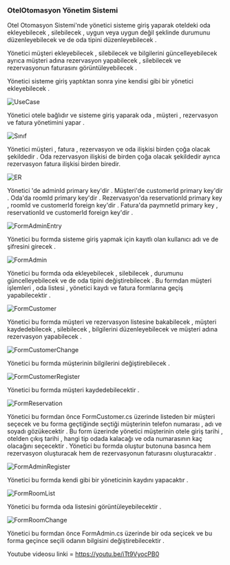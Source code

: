 ### OtelOtomasyon Yönetim Sistemi

Otel Otomasyon Sistemi'nde yönetici sisteme giriş yaparak oteldeki oda ekleyebilecek , silebilecek , uygun veya uygun değil şeklinde durumunu düzenleyebilecek ve de oda tipini düzenleyebilecek .

Yönetici müşteri ekleyebilecek , silebilecek ve bilgilerini güncelleyebilecek ayrıca müşteri adına rezervasyon yapabilecek , silebilecek ve rezervasyonun faturasını görüntüleyebilecek .

Yönetici sisteme giriş yaptıktan sonra yine kendisi gibi bir yönetici ekleyebilecek .

![UseCase](ScreenShoot/Use-Case.png)

Yönetici otele bağlıdır ve sisteme giriş yaparak oda , müşteri , rezervasyon ve fatura yönetimini yapar .

![Sınıf](ScreenShoot/Sınıf.png)

Yönetici müşteri , fatura , rezervasyon ve oda ilişkisi birden çoğa olacak şekildedir . Oda rezervasyon ilişkisi de birden çoğa olacak şekildedir ayrıca rezervasyon fatura ilişkisi birden biredir.

![ER](ScreenShoot/ER.png)

Yönetici 'de adminId primary key'dir . Müşteri'de customerId primary key'dir . Oda'da roomId primary key'dir . Rezervasyon'da reservationId primary key , roomId ve customerId foreign key'dir . Fatura'da paymnetId primary key , reservationId ve customerId foreign key'dir .

 ![FormAdminEntry](ScreenShoot/FormAdminEntry.jpg)

Yönetici bu formda sisteme giriş yapmak için kayıtlı olan kullanıcı adı ve de şifresini girecek .

![FormAdmin](ScreenShoot/FormAdmin.jpg)

Yönetici bu formda oda ekleyebilecek , silebilecek , durumunu güncelleyebilecek ve de oda tipini değiştirebilecek . Bu formdan müşteri işlemleri , oda listesi , yönetici kaydı ve fatura formlarına geçiş yapabilecektir .

![FormCustomer](ScreenShoot/FormCustomer.jpg)

Yönetici bu formda müşteri ve rezervasyon listesine bakabilecek , müşteri kaydedebilecek , silebilecek , bilgilerini düzenleyebilecek ve müşteri adına rezervasyon yapabilecek .

![FormCustomerChange](ScreenShoot/FormCustomerChange.jpg)

Yönetici bu formda müşterinin bilgilerini değiştirebilecek .

![FormCustomerRegister](ScreenShoot/FormCustomerRegister.jpg)

Yönetici bu formda müşteri kaydedebilecektir .

![FormReservation](ScreenShoot/FormReservation.jpg)

Yönetici bu formdan önce FormCustomer.cs üzerinde listeden bir müşteri seçecek ve bu forma geçtiğinde seçtiği müşterinin telefon numarası , adı ve soyadı gözükecektir . Bu form üzerinde yönetici müşterinin otele giriş tarihi , otelden çıkış tarihi , hangi tip odada kalacağı ve oda numarasının kaç olacağını seçecektir . Yönetici bu formda oluştur butonuna basınca hem rezervasyon oluşturacak hem de rezervasyonun faturasını oluşturacaktır .

![FormAdminRegister](ScreenShoot/FormAdminRegister.jpg)

Yönetici bu formda kendi gibi bir yöneticinin kaydını yapacaktır .

![FormRoomList](ScreenShoot/FormRoomList.jpg)

Yönetici bu formda oda listesini görüntüleyebilecektir .

![FormRoomChange](ScreenShoot/FormRoomChange.jpg)

Yönetici bu formdan önce FormAdmin.cs üzerinde bir oda seçicek ve bu forma geçince seçili odanın bilgisini değiştirebilecektir .

Youtube videosu linki = https://youtu.be/iTt9VyocPB0
